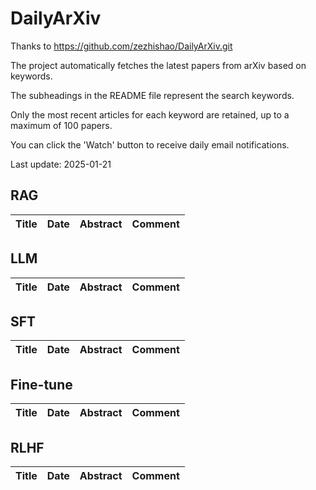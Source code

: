 # DailyArXiv
Thanks to https://github.com/zezhishao/DailyArXiv.git

The project automatically fetches the latest papers from arXiv based on keywords.

The subheadings in the README file represent the search keywords.

Only the most recent articles for each keyword are retained, up to a maximum of 100 papers.

You can click the 'Watch' button to receive daily email notifications.

Last update: 2025-01-21

## RAG
| **Title** | **Date** | **Abstract** | **Comment** |
| --- | --- | --- | --- |
## LLM
| **Title** | **Date** | **Abstract** | **Comment** |
| --- | --- | --- | --- |
## SFT
| **Title** | **Date** | **Abstract** | **Comment** |
| --- | --- | --- | --- |
## Fine-tune
| **Title** | **Date** | **Abstract** | **Comment** |
| --- | --- | --- | --- |
## RLHF
| **Title** | **Date** | **Abstract** | **Comment** |
| --- | --- | --- | --- |
